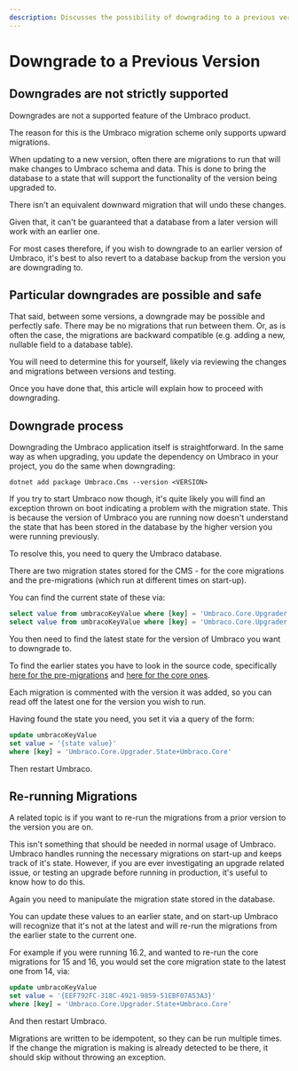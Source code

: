 ```yaml
---
description: Discusses the possibility of downgrading to a previous version, along with the related topic of re-running the migrations that have occurred during an upgrade
---
```


# Downgrade to a Previous Version

## Downgrades are not strictly supported

Downgrades are not a supported feature of the Umbraco product.

The reason for this is the Umbraco migration scheme only supports upward migrations.

When updating to a new version, often there are migrations to run that will make changes to Umbraco schema and data. This is done to bring the database to a state that will support the functionality of the version being upgraded to.

There isn't an equivalent downward migration that will undo these changes.

Given that, it can't be guaranteed that a database from a later version will work with an earlier one.

For most cases therefore, if you wish to downgrade to an earlier version of Umbraco, it's best to also revert to a database backup from the version you are downgrading to.

## Particular downgrades are possible and safe

That said, between some versions, a downgrade may be possible and perfectly safe. There may be no migrations that run between them. Or, as is often the case, the migrations are backward compatible (e.g. adding a new, nullable field to a database table).

You will need to determine this for yourself, likely via reviewing the changes and migrations between versions and testing.

Once you have done that, this article will explain how to proceed with downgrading.

## Downgrade process

Downgrading the Umbraco application itself is straightforward. In the same way as when upgrading, you update the dependency on Umbraco in your project, you do the same when downgrading:

`dotnet add package Umbraco.Cms --version <VERSION>`

If you try to start Umbraco now though, it's quite likely you will find an exception thrown on boot indicating a problem with the migration state. This is because the version of Umbraco you are running now doesn't understand the state that has been stored in the database by the higher version you were running previously.

To resolve this, you need to query the Umbraco database.

There are two migration states stored for the CMS - for the core migrations and the pre-migrations (which run at different times on start-up).

You can find the current state of these via:

```sql
select value from umbracoKeyValue where [key] = 'Umbraco.Core.Upgrader.State+Umbraco.Core.Premigrations'
select value from umbracoKeyValue where [key] = 'Umbraco.Core.Upgrader.State+Umbraco.Core'
```

You then need to find the latest state for the version of Umbraco you want to downgrade to.

To find the earlier states you have to look in the source code, specifically [here for the pre-migrations](https://github.com/umbraco/Umbraco-CMS/blob/main/src/Umbraco.Infrastructure/Migrations/Upgrade/UmbracoPremigrationPlan.cs) and [here for the core ones](https://github.com/umbraco/Umbraco-CMS/blob/main/src/Umbraco.Infrastructure/Migrations/Upgrade/UmbracoPlan.cs).

Each migration is commented with the version it was added, so you can read off the latest one for the version you wish to run.

Having found the state you need, you set it via a query of the form:

```sql
update umbracoKeyValue
set value = '{state value}'
where [key] = 'Umbraco.Core.Upgrader.State+Umbraco.Core'
```

Then restart Umbraco.

## Re-running Migrations

A related topic is if you want to re-run the migrations from a prior version to the version you are on.

This isn't something that should be needed in normal usage of Umbraco. Umbraco handles running the necessary migrations on start-up and keeps track of it's state. However, if you are ever investigating an upgrade related issue, or testing an upgrade before running in production, it's useful to know how to do this.

Again you need to manipulate the migration state stored in the database.

You can update these values to an earlier state, and on start-up Umbraco will recognize that it's not at the latest and will re-run the migrations from the earlier state to the current one.

For example if you were running 16.2, and wanted to re-run the core migrations for 15 and 16, you would set the core migration state to the latest one from 14, via:

```sql
update umbracoKeyValue
set value = '{EEF792FC-318C-4921-9859-51EBF07A53A3}'
where [key] = 'Umbraco.Core.Upgrader.State+Umbraco.Core'
```

And then restart Umbraco.

Migrations are written to be idempotent, so they can be run multiple times. If the change the migration is making is already detected to be there, it should skip without throwing an exception.
